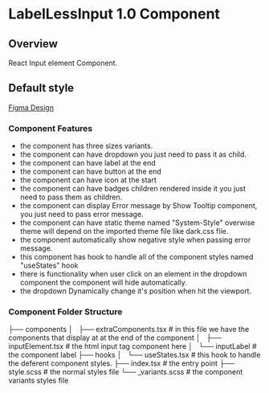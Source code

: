 # LabelLessInput 1.0 Component

## Overview

React Input element Component.

## Default style
[Figma Design](https://www.figma.com/file/Q3aIuqsK0HWrUrOElSFEIb/TORCH-Glare-V1.4.3?type=design&node-id=5990-202615&mode=dev)


### Component Features

- the component has three sizes variants.
- the component can have dropdown you just need to pass it as child.
- the component can have label at the end
- the component can have button at the end
- the component can have icon at the start
- the component can have badges children rendered inside it you just need to pass them as children.
- the component can display Error message by Show Tooltip component, you just need to pass error message.
- the component can have static theme named "System-Style" overwise theme will depend on the imported theme file like dark.css file.
- the component automatically show negative style when passing error message.
- this component has hook to handle all of the component styles named "useStates" hook
- there is functionality when user click on an element in the dropdown component the component will hide automatically.
- the dropdown Dynamically change it's position when hit the viewport.


### Component Folder Structure

├── components
│   ├── extraComponents.tsx     # in this file we have the components that display at at the end of the component
│   ├── inputElement.tsx        # the html input tag component here
│   └── inputLabel              # the component label
├── hooks
│   └── useStates.tsx           # this hook to handle the deferent component styles.
├── index.tsx                   # the entry point
├── style.scss                  # the normal styles file
└── _variants.scss              # the component variants styles file
        
